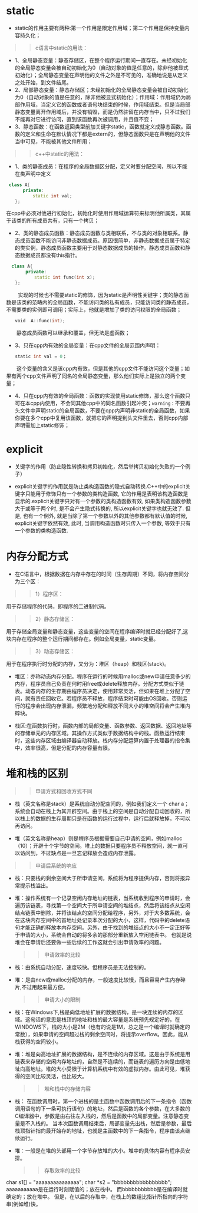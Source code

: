 # static

- static的作用主要有两种:第一个作用是限定作用域；第二个作用是保持变量内容持久化；

>> c语言中static的用法：

  - 1、全局静态变量：静态存储区，在整个程序运行期间一直存在。未经初始化的全局静态变量会被自动初始化为0（自动对象的值是任意的，除非他被显式初始化）；全局静态变量在声明他的文件之外是不可见的，准确地说是从定义之处开始，到文件结尾。
  - 2、局部静态变量：静态存储区；未经初始化的全局静态变量会被自动初始化为0（自动对象的值是任意的，除非他被显式初始化）；作用域：作用域仍为局部作用域，当定义它的函数或者语句块结束的时候，作用域结束。但是当局部静态变量离开作用域后，并没有销毁，而是仍然驻留在内存当中，只不过我们不能再对它进行访问，直到该函数再次被调用，并且值不变；
  - 3、静态函数：在函数返回类型前加关键字static，函数就定义成静态函数。函数的定义和生命在默认情况下都是extern的，但静态函数只是在声明他的文件当中可见，不能被其他文件所用；

>> c++中static的用法：
　
  - 1、类的静态成员：在程序的全局数据区分配，定义时要分配空间，所以不能在类声明中定义
 ```C++
  class A{
　　   private:
　　　     static int val;
　　};
 ``` 
   在cpp中必须对他进行初始化，初始化时使用作用域运算符来标明他所属类，其属于该类的所有成员共有，只有一个拷贝；
   
   - 2、类的静态成员函数：静态成员函数与类相联系，不与类的对象相联系。静态成员函数不能访问非静态数据成员。原因很简单，非静态数据成员属于特定的类实例，静态成员函数主要用于对静态数据成员的操作。静态成员函数和静态数据成员都没有this指针。
```C++
  class A{
　　    private:
　　　　    static int func(int x);
　　};
```
　　 实现的时候也不需要static的修饰，因为static是声明性关键字；类的静态函数是该类的范畴内的全局函数，不能访问类的私有成员，只能访问类的静态成员，不需要类的实例即可调用；实际上，他就是增加了类的访问权限的全局函数；
```C++
　　void  A::func(int);
```
　　静态成员函数可以继承和覆盖，但无法是虚函数；
  
- 3、只在cpp内有效的全局变量：在cpp文件的全局范围内声明：
```C++
　　static int val = 0；
```
　　这个变量的含义是该cpp内有效，但是其他的cpp文件不能访问这个变量；如果有两个cpp文件声明了同名的全局静态变量，那么他们实际上是独立的两个变量；
  
 - 4、只在cpp内有效的全局函数：函数的实现使用static修饰，那么这个函数只可在本cpp内使用，不会同其他cpp中的同名函数引起冲突；`warning：`不要再头文件中声明static的全局函数，不要在cpp内声明非static的全局函数，如果你要在多个cpp中复用该函数，就把它的声明提到头文件里去，否则cpp内部声明需加上static修饰；
 
 # explicit
 
 - 关键字的作用（防止隐性转换和拷贝初始化，然后举拷贝初始化失败的一个例子）

 - explicit关键字的作用就是防止类构造函数的隐式自动转换.C++中的explicit关键字只能用于修饰只有一个参数的类构造函数, 它的作用是表明该构造函数是显示的.explicit关键字只对有一个参数的类构造函数有效, 如果类构造函数参数大于或等于两个时, 是不会产生隐式转换的, 所以explicit关键字也就无效了. 但是, 也有一个例外, 就是当除了第一个参数以外的其他参数都有默认值的时候, explicit关键字依然有效, 此时, 当调用构造函数时只传入一个参数, 等效于只有一个参数的类构造函数. 
 
 # 内存分配方式 
 
 - 在C语言中，根据数据在内存中存在的时间（生存周期）不同，将内存空间分为三个区： 
 
>> 1）程序区：
 
   用于存储程序的代码，即程序的二进制代码。 
 
>> 2）静态存储区：
 
   用于存储全局变量和静态变量，这些变量的空间在程序编译时就已经分配好了,这块内存在程序的整个运行期间都存在。例如全局变量，static变量。
 
>> 3）动态存储区：
 
   用于在程序执行时分配的内存，又分为：堆区（heap）和栈区(stack)。
 
   - 堆区：亦称动态内存分配。程序在运行的时候用malloc或new申请任意多少的内存，程序员自己负责在何时用free或delete释放内存。分配方式类似于链表。动态内存的生存期由程序员决定，使用非常灵活，但如果在堆上分配了空间，就有责任回收它。若程序员不释放，程序结束时可能由OS回收。否则运行的程序会出现内存泄漏，频繁地分配和释放不同大小的堆空间将会产生堆内碎块。
 
   - 栈区:在函数执行时，函数内部的局部变量、函数参数、返回数据、返回地址等的存储单元的内存区域。其操作方式类似于数据结构中的栈。函数运行结束时，这些内存区域由编译器自动释放。栈内存分配运算内置于处理器的指令集中，效率很高，但是分配的内存容量有限。
   
 # 堆和栈的区别
 
  >> 申请方式和回收方式不同
  
 - 栈（英文名称是stack）是系统自动分配空间的，例如我们定义一个 char a；系统会自动在栈上为其开辟空间。由于栈上的空间是自动分配自动回收的，所以栈上的数据的生存周期只是在函数的运行过程中，运行后就释放掉，不可以再访问。

 - 堆（英文名称是heap）则是程序员根据需要自己申请的空间，例如malloc（10）；开辟十个字节的空间。堆上的数据只要程序员不释放空间，就一直可以访问到，不过缺点是一旦忘记释放会造成内存泄露。

  >> 申请后系统的响应
  
- 栈：只要栈的剩余空间大于所申请空间，系统将为程序提供内存，否则将报异常提示栈溢出。

- 堆：操作系统有一个记录空闲内存地址的链表，当系统收到程序的申请时，会遍历该链表，寻找第一个空间大于所申请空间的堆结点，然后将该结点从空闲结点链表中删除，并将该结点的空间分配给程序，另外，对于大多数系统，会在这块内存空间中的首地址处记录本次分配的大小，这样，代码中的delete语句才能正确的释放本内存空间。另外，由于找到的堆结点的大小不一定正好等于申请的大小，系统会自动的将多余的那部分重新放入空闲链表中。 也就是说堆会在申请后还要做一些后续的工作这就会引出申请效率的问题。
 
  >> 申请效率的比较
 
- 栈：由系统自动分配，速度较快。但程序员是无法控制的。
	
- 堆：是由new或malloc分配的内存，一般速度比较慢，而且容易产生内存碎片,不过用起来最方便。
 
  >> 申请大小的限制
 
- 栈：在Windows下,栈是向低地址扩展的数据结构，是一块连续的内存的区域。这句话的意思是栈顶的地址和栈的最大容量是系统预先规定好的，在 WINDOWS下，栈的大小是2M（也有的说是1M，总之是一个编译时就确定的常数），如果申请的空间超过栈的剩余空间时，将提示overflow。因此，能从栈获得的空间较小。 
	
- 堆：堆是向高地址扩展的数据结构，是不连续的内存区域。这是由于系统是用链表来存储的空闲内存地址的，自然是不连续的，而链表的遍历方向是由低地址向高地址。堆的大小受限于计算机系统中有效的虚拟内存。由此可见，堆获得的空间比较灵活，也比较大。
 
  >> 堆和栈中的存储内容
 
- 栈： 在函数调用时，第一个进栈的是主函数中函数调用后的下一条指令（函数调用语句的下一条可执行语句）的地址，然后是函数的各个参数，在大多数的C编译器中，参数是由右往左入栈的，然后是函数中的局部变量。注意静态变量是不入栈的。 当本次函数调用结束后，局部变量先出栈，然后是参数，最后栈顶指针指向最开始存的地址，也就是主函数中的下一条指令，程序由该点继续运行。 

- 堆：一般是在堆的头部用一个字节存放堆的大小。堆中的具体内容有程序员安排。
 
  >> 存取效率的比较
  
char s1[] = "aaaaaaaaaaaaaaa"; 
char *s2 = "bbbbbbbbbbbbbbbbb"; 
aaaaaaaaaaa是在运行时刻赋值的；放在栈中。 
而bbbbbbbbbbb是在编译时就确定的；放在堆中。 
但是，在以后的存取中，在栈上的数组比指针所指向的字符串(例如堆)快。 

   
   


